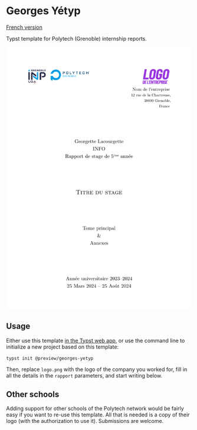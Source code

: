 # Georges Yétyp

[French version](README.fr.md)

Typst template for Polytech (Grenoble) internship reports.

[![Preview of the front page](thumbnail.png)](thumbnail.png)

## Usage

Either use this template [in the Typst web app](https://typst.app/?template=georges-yetyp&version=0.1.0), or use the command line to initialize a new project based on this template:

```bash
typst init @preview/georges-yetyp
```

Then, replace `logo.png` with the logo of the company you worked for, fill in all the details in the `rapport` parameters, and start writing below.

## Other schools

Adding support for other schools of the Polytech network would be fairly easy if you want to re-use this template. All that is needed is a copy of their logo (with the authorization to use it). Submissions are welcome.